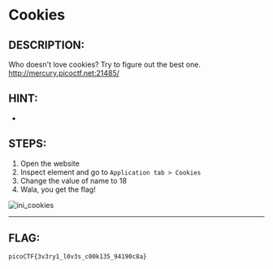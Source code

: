 # Cookies
## DESCRIPTION:
Who doesn't love cookies? Try to figure out the best one. http://mercury.picoctf.net:21485/
## HINT:
-
## STEPS:
1. Open the website
2. Inspect element and go to `Application tab > Cookies`
3. Change the value of name to 18
4. Wala, you get the flag!

![ini_cookies](https://user-images.githubusercontent.com/89120989/173222852-270b5268-79c2-4a42-a2e0-0abcace8b488.png)


---


## FLAG:
```
picoCTF{3v3ry1_l0v3s_c00k135_94190c8a}
```
